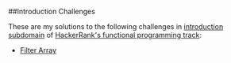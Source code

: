 ##Introduction Challenges

These are my solutions to the following challenges in [introduction subdomain](https://www.hackerrank.com/domains/fp/intro) of [HackerRank's functional programming track](https://www.hackerrank.com/domains/fp):

- [Filter Array](https://github.com/JamesAnthonyLow/hacker-rank-fp-challenges-clojure/blob/master/introduction/src/introduction/fp-filter-array.md)


